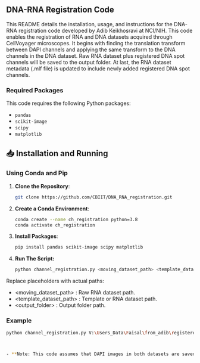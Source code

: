 ## DNA-RNA Registration Code

This README details the installation, usage, and instructions for the DNA-RNA registration code developed by Adib Keikhosravi at NCI/NIH. This code enables the registration of RNA and DNA datasets acquired through CellVoyager microscopes. It begins with finding the translation transform between DAPI channels and applying the same transform to the DNA channels in the DNA dataset. Raw RNA dataset plus registered DNA spot channels will be saved to the output folder. At last, the RNA dataset metadata (.mlf file) is updated to include newly added registered DNA spot channels.

### Required Packages

This code requires the following Python packages:

- `pandas`
- `scikit-image`
- `scipy`
- `matplotlib`


## 📥 Installation and Running

### Using Conda and Pip

1. **Clone the Repository**:
   ```bash
   git clone https://github.com/CBIIT/DNA_RNA_registration.git

3. **Create a Conda Environment**:
   ```bash
   conda create --name ch_registration python=3.8
   conda activate ch_registration
   
4. **Install Packages**:
   ```bash
   pip install pandas scikit-image scipy matplotlib

5. **Run The Script:**
   ```bash
   python channel_registration.py <moving_dataset_path> <template_dataset_path> <output_folder>

Replace placeholders with actual paths:
- <moving_dataset_path> : Raw RNA dataset path.
- <template_dataset_path> : Template or RNA dataset path.
- <output_folder> : Output folder path.

### Example

```bash
python channel_registration.py V:\Users_Data\Faisal\from_adib\registered_datasets\new_test\raw\230225-EXP020623-Plate1A-2nd_20230225_175023\AssayPlate_PerkinElmer_CellCarrier-384 V:\Users_Data\Faisal\from_adib\registered_datasets\new_test\raw\230211-EXP020623-Plate1A-1st_20230211_202736\AssayPlate_PerkinElmer_CellCarrier-384 V:\Users_Data\Faisal\from_adib\registered_datasets\new_test\output



- **Note: This code assumes that DAPI images in both datasets are saved to channel 1, RNA saved as channel 4, and DNA spots as channels 2 and 3. So, please follow this routine for your imaging.**


